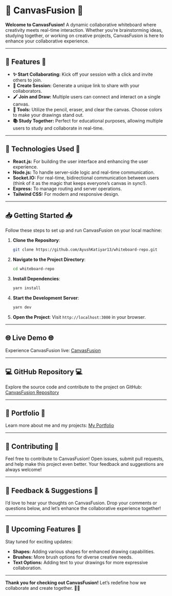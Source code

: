 # 🎨 **CanvasFusion** 🎨

**Welcome to CanvasFusion!** A dynamic collaborative whiteboard where creativity meets real-time interaction. Whether you’re brainstorming ideas, studying together, or working on creative projects, CanvasFusion is here to enhance your collaborative experience.

---

## 🚀 **Features** 🚀

- **✨ Start Collaborating:** Kick off your session with a click and invite others to join.
- **🔗 Create Session:** Generate a unique link to share with your collaborators.
- **🖌️ Join and Draw:** Multiple users can connect and interact on a single canvas.
- **🧹 Tools:** Utilize the pencil, eraser, and clear the canvas. Choose colors to make your drawings stand out.
- **📚 Study Together:** Perfect for educational purposes, allowing multiple users to study and collaborate in real-time.

---

## 🔧 **Technologies Used** 🔧

- **React.js:** For building the user interface and enhancing the user experience.
- **Node.js:** To handle server-side logic and real-time communication.
- **Socket.IO:** For real-time, bidirectional communication between users (think of it as the magic that keeps everyone’s canvas in sync!).
- **Express:** To manage routing and server operations.
- **Tailwind CSS:** For modern and responsive design.

---

## 📥 **Getting Started** 📥

Follow these steps to set up and run CanvasFusion on your local machine:

1. **Clone the Repository**: 
   ```bash
   git clone https://github.com/AyushKatiyar13/whiteboard-repo.git
   ```

2. **Navigate to the Project Directory**:
   ```bash
   cd whiteboard-repo
   ```

3. **Install Dependencies**:
   ```bash
   yarn install
   ```

4. **Start the Development Server**:
   ```bash
   yarn dev
   ```

5. **Open the Project**: Visit `http://localhost:3000` in your browser.

---

## 🌐 **Live Demo** 🌐

Experience CanvasFusion live: [CanvasFusion](https://canvasfusion.netlify.app/)

---

## 💻 **GitHub Repository** 💻

Explore the source code and contribute to the project on GitHub: [CanvasFusion Repository](https://github.com/AyushKatiyar13/whiteboard-repo.git)

---

## 📝 **Portfolio** 📝

Learn more about me and my projects: [My Portfolio](https://new-portfolio-lfys.onrender.com)

---

## 🤝 **Contributing** 🤝

Feel free to contribute to CanvasFusion! Open issues, submit pull requests, and help make this project even better. Your feedback and suggestions are always welcome!

---

## 📣 **Feedback & Suggestions** 📣

I’d love to hear your thoughts on CanvasFusion. Drop your comments or questions below, and let’s enhance the collaborative experience together!

---

## 🔮 **Upcoming Features** 🔮

Stay tuned for exciting updates:
- **Shapes:** Adding various shapes for enhanced drawing capabilities.
- **Brushes:** More brush options for diverse creative needs.
- **Text Options:** Adding text to your drawings for more expressive collaboration.

---

**Thank you for checking out CanvasFusion!** Let’s redefine how we collaborate and create together. 🚀💡
